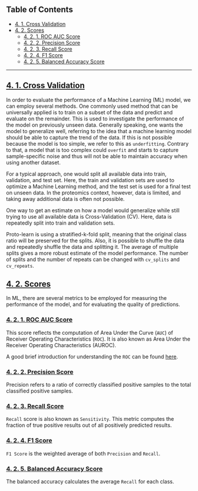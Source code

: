 ## **Table of Contents**

- [4. 1. Cross Validation](#4-1-cross-validation)
- [4. 2. Scores](#4-2-scores)
  * [4. 2. 1. ROC AUC Score](#4-2-1-roc-auc-score)
  * [4. 2. 2. Precision Score](#4-2-2-precision-score)
  * [4. 2. 3. Recall Score](#4-2-3-recall-score)
  * [4. 2. 4. F1 Score](#4-2-4-f1-score)
  * [4. 2. 5. Balanced Accuracy Score](#4-2-5-balanced-accuracy-score)

---

## [4. 1. Cross Validation](https://scikit-learn.org/stable/modules/cross_validation.html)

In order to evaluate the performance of a Machine Learning (ML) model, we can employ several methods. One commonly used method that can be universally applied is to train on a subset of the data and predict and evaluate on the remainder. This is used to investigate the performance of the model on previously unseen data. Generally speaking, one wants the model to generalize well, referring to the idea that a machine learning model should be able to capture the trend of the data. If this is not possible because the model is too simple, we refer to this as `underfitting`. Contrary to that, a model that is too complex could `overfit` and starts to capture sample-specific noise and thus will not be able to maintain accuracy when using another dataset.

For a typical approach, one would split all available data into train, validation, and test set. Here, the train and validation sets are used to optimize a Machine Learning method, and the test set is used for a final test on unseen data. In the proteomics context, however, data is limited, and taking away additional data is often not possible.

One way to get an estimate on how a model would generalize while still trying to use all available data is Cross-Validation (CV). Here, data is repeatedly split into train and validation sets. 

Proto-learn is using a stratified-k-fold split, meaning that the original class ratio will be preserved for the splits. 
Also, it is possible to shuffle the data and repeatedly shuffle the data and splitting it. The average of multiple splits gives a more robust estimate of the model performance.  The number of splits and the number of repeats can be changed with `cv_splits` and `cv_repeats`.

## [4. 2. Scores](https://scikit-learn.org/stable/modules/model_evaluation.html)
In ML, there are several metrics to be employed for measuring the performance of the model, and for evaluating the quality of predictions.

### [4. 2. 1. ROC AUC Score](https://scikit-learn.org/stable/modules/generated/sklearn.metrics.roc_auc_score.html#sklearn.metrics.roc_auc_score)
This score reflects the computation of Area Under the Curve (`AUC`) of Receiver Operating Characteristics (`ROC`). It is also known as Area Under the Receiver Operating Characteristics (AUROC). 

A good brief introduction for understanding the `ROC` can be found [here](https://www.datasciencecentral.com/profiles/blogs/roc-curve-explained-in-one-picture). 

### [4. 2. 2. Precision Score](https://scikit-learn.org/stable/modules/generated/sklearn.metrics.precision_score.html#sklearn.metrics.precision_score)

Precision refers to a ratio of correctly classified positive samples to the total classified positive samples. 

### [4. 2. 3. Recall Score](https://scikit-learn.org/stable/modules/generated/sklearn.metrics.recall_score.html#sklearn.metrics.recall_score)
`Recall` score is also known as `Sensitivity`.  This metric computes the fraction of true positive results out of all positively predicted results.

### [4. 2. 4. F1 Score](https://scikit-learn.org/stable/modules/generated/sklearn.metrics.f1_score.html#sklearn.metrics.f1_score)
`F1 Score` is the weighted average of both `Precision` and `Recall`.

### [4. 2. 5. Balanced Accuracy Score](https://scikit-learn.org/stable/modules/generated/sklearn.metrics.balanced_accuracy_score.html#sklearn.metrics.balanced_accuracy_score)

The balanced accuracy calculates the average `Recall` for each class.

